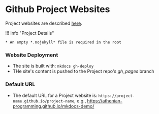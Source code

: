 # Github Project Websites

Project websites are described [here](https://help.github.com/articles/user-organization-and-project-pages/#project-pages-sites).

!!! info "Project Details"

    * An empty *.nojekyll* file is required in the root 
    
### Website Deployment
* The site is built with: ``mkdocs gh-deploy``
* THe site's content is pushed to the Project repo's *gh_pages* branch

### Default URL
* The default URL for a Project website is: `https://project-name.github.io/project-name`, e.g., https://athenian-programming.github.io/mkdocs-demo/

